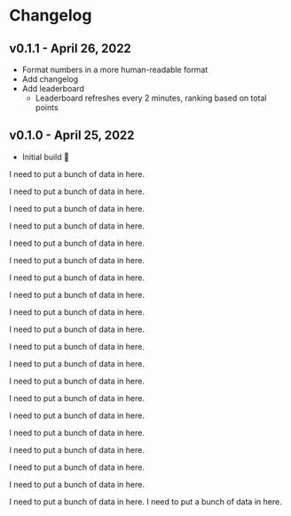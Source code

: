 # Changelog

## v0.1.1 - April 26, 2022

- Format numbers in a more human-readable format
- Add changelog
- Add leaderboard
  - Leaderboard refreshes every 2 minutes, ranking based on total points

## v0.1.0 - April 25, 2022

- Initial build 🎉


I need to put a bunch of data in here.

I need to put a bunch of data in here.

I need to put a bunch of data in here.

I need to put a bunch of data in here.

I need to put a bunch of data in here.

I need to put a bunch of data in here.

I need to put a bunch of data in here.

I need to put a bunch of data in here.

I need to put a bunch of data in here.

I need to put a bunch of data in here.

I need to put a bunch of data in here.

I need to put a bunch of data in here.

I need to put a bunch of data in here.

I need to put a bunch of data in here.

I need to put a bunch of data in here.

I need to put a bunch of data in here.

I need to put a bunch of data in here.

I need to put a bunch of data in here.

I need to put a bunch of data in here.

I need to put a bunch of data in here.
I need to put a bunch of data in here.
